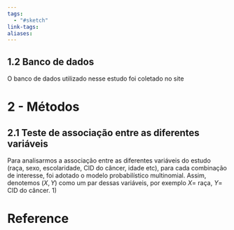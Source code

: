 ```yaml
---
tags:
  - "#sketch"
link-tags: 
aliases:
---
```

## 1.2 Banco de dados
O banco de dados utilizado nesse estudo foi coletado no site
# 2 - Métodos
## 2.1 Teste de associação entre as diferentes variáveis
Para analisarmos a associação entre as diferentes variáveis do estudo (raça, sexo, escolaridade, CID do câncer, idade etc), para cada combinação de interesse, foi adotado o modelo probabilístico multinomial. Assim, denotemos $(X, Y)$ como um par dessas variáveis, por exemplo $X =$ raça, $Y =$ CID do câncer.
1)  

# Reference


